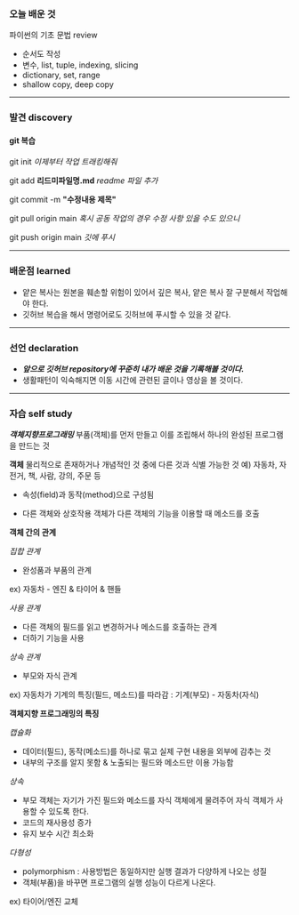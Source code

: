 ### 오늘 배운 것
파이썬의 기초 문법 review
- 순서도 작성
- 변수, list, tuple, indexing, slicing
- dictionary, set, range
- shallow copy, deep copy

***

### 발견 discovery
#### git 복습
git init *이제부터 작업 트래킹해줘*

git add **리드미파일명.md** *readme 파일 추가*

git commit -m **"수정내용 제목"** 

git pull origin main *혹시 공동 작업의 경우 수정 사항 있을 수도 있으니*

git push origin main *깃에 푸시*

***

### 배운점 learned
- 얕은 복사는 원본을 훼손할 위험이 있어서 깊은 복사, 얕은 복사 잘 구분해서 작업해야 한다.
- 깃허브 복습을 해서 명령어로도 깃허브에 푸시할 수 있을 것 같다. 

***

### 선언 declaration
- ***앞으로 깃허브 repository에 꾸준히 내가 배운 것을 기록해볼 것이다.*** 
- 생활패턴이 익숙해지면 이동 시간에 관련된 글이나 영상을 볼 것이다.


***

### 자습 self study


***객체지향프로그래밍*** 부품(객체)를 먼저 만들고 이를 조립해서 하나의 완성된 프로그램을 만드는 것


**객체** 
물리적으로 존재하거나 개념적인 것 중에 다른 것과 식별 가능한 것
예) 자동차, 자전거, 책, 사람, 강의, 주문 등
- 속성(field)과 동작(method)으로 구성됨

- 다른 객체와 상호작용
객체가 다른 객체의 기능을 이용할 때 메소드를 호출


**객체 간의 관계**

*집합 관계*   
- 완성품과 부품의 관계
  
ex) 자동차 - 엔진 & 타이어 & 핸들


*사용 관계*   
- 다른 객체의 필드를 읽고 변경하거나 메소드를 호출하는 관계
- 더하기 기능을 사용


*상속 관계*   
- 부모와 자식 관계
  
ex) 자동차가 기계의 특징(필드, 메소드)를 따라감 : 기계(부모) - 자동차(자식)


**객체지향 프로그래밍의 특징**

*캡슐화*   
- 데이터(필드), 동작(메소드)를 하나로 묶고 실제 구현 내용을 외부에 감추는 것
- 내부의 구조를 알지 못함 & 노출되는 필드와 메소드만 이용 가능함


*상속*   
- 부모 객체는 자기가 가진 필드와 메소드를 자식 객체에게 물려주어 자식 객체가 사용할 수 있도록 한다.
- 코드의 재사용성 증가
- 유지 보수 시간 최소화


*다형성*   
- polymorphism : 사용방법은 동일하지만 실행 결과가 다양하게 나오는 성질
- 객체(부품)을 바꾸면 프로그램의 실행 성능이 다르게 나온다.
  
ex) 타이어/엔진 교체
